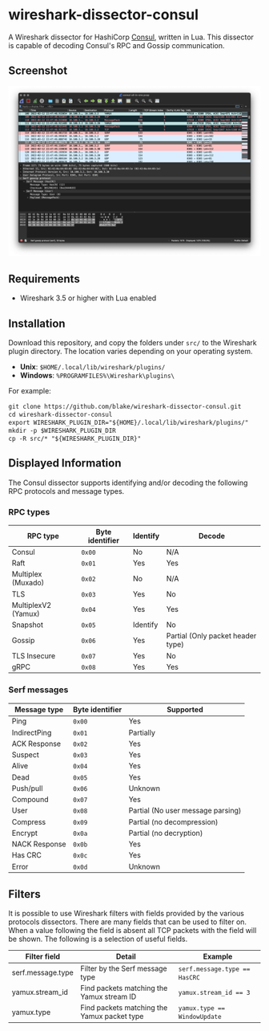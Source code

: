 # wireshark-dissector-consul

A Wireshark dissector for HashiCorp [Consul](https://www.consul.io/), written in
Lua. This dissector is capable of decoding Consul's RPC and Gossip communication.

## Screenshot

![Screenshot of Consul decoded traffic in Wireshark](/img/Consul-Wireshark.png "Screenshot of Wireshark displaying decoded Consul traffic.")

## Requirements

- Wireshark 3.5 or higher with Lua enabled

## Installation

Download this repository, and copy the folders under `src/` to the Wireshark
plugin directory. The location varies depending on your operating system.

- **Unix**: `$HOME/.local/lib/wireshark/plugins/`
- **Windows**: `%PROGRAMFILES%\Wireshark\plugins\`

For example:

```shell-session
git clone https://github.com/blake/wireshark-dissector-consul.git
cd wireshark-dissector-consul
export WIRESHARK_PLUGIN_DIR="${HOME}/.local/lib/wireshark/plugins/"
mkdir -p $WIRESHARK_PLUGIN_DIR
cp -R src/* "${WIRESHARK_PLUGIN_DIR}"
```

## Displayed Information

The Consul dissector supports identifying and/or decoding the following
RPC protocols and message types.

### RPC types

| RPC type | Byte identifier | Identify | Decode |
| ---------| --------------- | --------- | -------- |
| Consul | `0x00` | No | N/A |
| Raft | `0x01` | Yes | Yes
| Multiplex (Muxado) | `0x02` | No | N/A |
| TLS | `0x03` | Yes | No |
| MultiplexV2 (Yamux) | `0x04` | Yes | Yes |
| Snapshot | `0x05` | Identify | No |
| Gossip | `0x06` | Yes | Partial (Only packet header type)
| TLS Insecure | `0x07` | Yes | No |
| gRPC | `0x08` | Yes | Yes |

### Serf messages

| Message type | Byte identifier | Supported |
| ------------ | --------------- | --------- |
| Ping | `0x00` | Yes |
| IndirectPing | `0x01` | Partially |
| ACK Response | `0x02` | Yes |
| Suspect | `0x03` | Yes |
| Alive | `0x04` | Yes |
| Dead | `0x05` | Yes |
| Push/pull | `0x06` | Unknown |
| Compound | `0x07` | Yes |
| User | `0x08` | Partial (No user message parsing) |
| Compress | `0x09` | Partial (no decompression)  |
| Encrypt | `0x0a` | Partial (no decryption) |
| NACK Response | `0x0b` | Yes |
| Has CRC | `0x0c` | Yes |
| Error | `0x0d` | Unknown |

## Filters

It is possible to use Wireshark filters with fields provided by the various
protocols dissectors. There are many fields that can be used to filter on. When
a value following the field is absent all TCP packets with the field will be
shown.  The following is a selection of useful fields.

| Filter field | Detail | Example |
| ------------ | ------ | ------- |
| serf.message.type | Filter by the Serf message type | `serf.message.type == HasCRC` |
| yamux.stream_id | Find packets matching the Yamux stream ID | `yamux.stream_id == 3` |
| yamux.type | Find packets matching the Yamux packet type | `yamux.type == WindowUpdate` |
